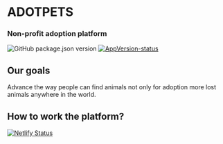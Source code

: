 # ADOTPETS

### Non-profit adoption platform

![GitHub package.json version](https://img.shields.io/github/package-json/v/AdotPet/Adotpets?label=Version&logoColor=indigo) [![AppVersion-status](https://img.shields.io/badge/Status-beta%201-brightgreen.svg?style=flat)](https://github.com/delvedor/appversion?#status)

## Our goals

Advance the way people can find animals not only for adoption more lost animals anywhere in the world.

## How to work the platform?

[![Netlify Status](https://api.netlify.com/api/v1/badges/8d301b17-b50d-4c3b-9522-7048f1693f3a/deploy-status)](https://app.netlify.com/sites/adotpets/deploys)
